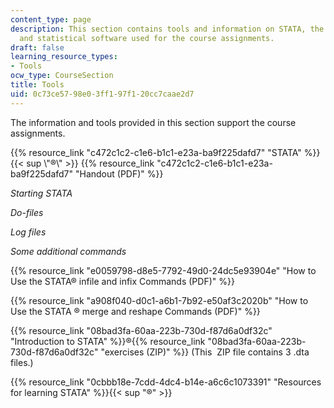 ```yaml
---
content_type: page
description: This section contains tools and information on STATA, the data analysis
  and statistical software used for the course assignments.
draft: false
learning_resource_types:
- Tools
ocw_type: CourseSection
title: Tools
uid: 0c73ce57-98e0-3ff1-97f1-20cc7caae2d7
---
```

The information and tools provided in this section support the course assignments.

{{% resource_link "c472c1c2-c1e6-b1c1-e23a-ba9f225dafd7" "STATA" %}}{{\< sup \\"®\\" >}} {{% resource_link "c472c1c2-c1e6-b1c1-e23a-ba9f225dafd7" "Handout (PDF)" %}}

*Starting STATA*

*Do-files*

*Log files*

*Some additional commands*

{{% resource_link "e0059798-d8e5-7792-49d0-24dc5e93904e" "How to Use the STATA® infile and infix Commands (PDF)" %}}

{{% resource_link "a908f040-d0c1-a6b1-7b92-e50af3c2020b" "How to Use the STATA ® merge and reshape Commands (PDF)" %}}

{{% resource_link "08bad3fa-60aa-223b-730d-f87d6a0df32c" "Introduction to STATA" %}}®{{% resource_link "08bad3fa-60aa-223b-730d-f87d6a0df32c" "exercises (ZIP)" %}} (This  ZIP file contains 3 .dta files.)

{{% resource_link "0cbbb18e-7cdd-4dc4-b14e-a6c6c1073391" "Resources for learning STATA" %}}{{< sup "®" >}}